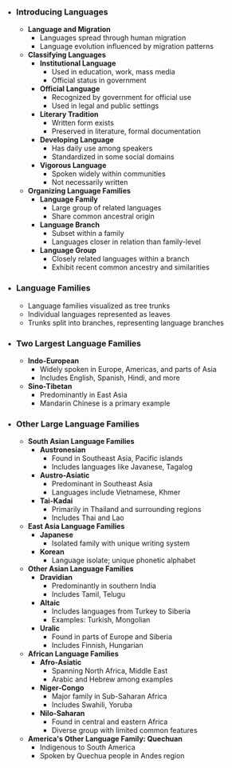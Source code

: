 
- ### **Introducing Languages**
	- **Language and Migration**
		- Languages spread through human migration
		- Language evolution influenced by migration patterns
	- **Classifying Languages**
		- **Institutional Language**
			- Used in education, work, mass media
			- Official status in government
		- **Official Language**
			- Recognized by government for official use
			- Used in legal and public settings
		- **Literary Tradition**
			- Written form exists
			- Preserved in literature, formal documentation
		- **Developing Language**
			- Has daily use among speakers
			- Standardized in some social domains
		- **Vigorous Language**
			- Spoken widely within communities
			- Not necessarily written
	- **Organizing Language Families**
		- **Language Family**
			- Large group of related languages
			- Share common ancestral origin
		- **Language Branch**
			- Subset within a family
			- Languages closer in relation than family-level
		- **Language Group**
			- Closely related languages within a branch
			- Exhibit recent common ancestry and similarities

- ### **Language Families**
	- Language families visualized as tree trunks
	- Individual languages represented as leaves
	- Trunks split into branches, representing language branches

- ### **Two Largest Language Families**
	- **Indo-European**
		- Widely spoken in Europe, Americas, and parts of Asia
		- Includes English, Spanish, Hindi, and more
	- **Sino-Tibetan**
		- Predominantly in East Asia
		- Mandarin Chinese is a primary example

- ### **Other Large Language Families**
	- **South Asian Language Families**
		- **Austronesian**
			- Found in Southeast Asia, Pacific islands
			- Includes languages like Javanese, Tagalog
		- **Austro-Asiatic**
			- Predominant in Southeast Asia
			- Languages include Vietnamese, Khmer
		- **Tai-Kadai**
			- Primarily in Thailand and surrounding regions
			- Includes Thai and Lao
	- **East Asia Language Families**
		- **Japanese**
			- Isolated family with unique writing system
		- **Korean**
			- Language isolate; unique phonetic alphabet
	- **Other Asian Language Families**
		- **Dravidian**
			- Predominantly in southern India
			- Includes Tamil, Telugu
		- **Altaic**
			- Includes languages from Turkey to Siberia
			- Examples: Turkish, Mongolian
		- **Uralic**
			- Found in parts of Europe and Siberia
			- Includes Finnish, Hungarian
	- **African Language Families**
		- **Afro-Asiatic**
			- Spanning North Africa, Middle East
			- Arabic and Hebrew among examples
		- **Niger-Congo**
			- Major family in Sub-Saharan Africa
			- Includes Swahili, Yoruba
		- **Nilo-Saharan**
			- Found in central and eastern Africa
			- Diverse group with limited common features
	- **America's Other Language Family: Quechuan**
		- Indigenous to South America
		- Spoken by Quechua people in Andes region
